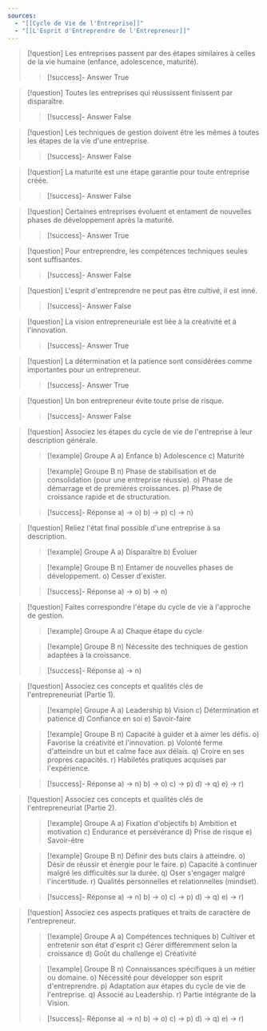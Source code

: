 ```yaml
---
sources:
  - "[[Cycle de Vie de l'Entreprise]]"
  - "[[L'Esprit d'Entreprendre de l'Entrepreneur]]"
---
```

> [!question] Les entreprises passent par des étapes similaires à celles de la vie humaine (enfance, adolescence, maturité).
>> [!success]- Answer
>> True

> [!question] Toutes les entreprises qui réussissent finissent par disparaître.
>> [!success]- Answer
>> False

> [!question] Les techniques de gestion doivent être les mêmes à toutes les étapes de la vie d'une entreprise.
>> [!success]- Answer
>> False

> [!question] La maturité est une étape garantie pour toute entreprise créée.
>> [!success]- Answer
>> False

> [!question] Certaines entreprises évoluent et entament de nouvelles phases de développement après la maturité.
>> [!success]- Answer
>> True

> [!question] Pour entreprendre, les compétences techniques seules sont suffisantes.
>> [!success]- Answer
>> False

> [!question] L'esprit d'entreprendre ne peut pas être cultivé, il est inné.
>> [!success]- Answer
>> False

> [!question] La vision entrepreneuriale est liée à la créativité et à l'innovation.
>> [!success]- Answer
>> True

> [!question] La détermination et la patience sont considérées comme importantes pour un entrepreneur.
>> [!success]- Answer
>> True

> [!question] Un bon entrepreneur évite toute prise de risque.
>> [!success]- Answer
>> False

> [!question] Associez les étapes du cycle de vie de l'entreprise à leur description générale.
>> [!example] Groupe A
>> a) Enfance
>> b) Adolescence
>> c) Maturité
>
>> [!example] Groupe B
>> n) Phase de stabilisation et de consolidation (pour une entreprise réussie).
>> o) Phase de démarrage et de premières croissances.
>> p) Phase de croissance rapide et de structuration.
>
>> [!success]- Réponse
>> a) -> o)
>> b) -> p)
>> c) -> n)

> [!question] Reliez l'état final possible d'une entreprise à sa description.
>> [!example] Groupe A
>> a) Disparaître
>> b) Évoluer
>
>> [!example] Groupe B
>> n) Entamer de nouvelles phases de développement.
>> o) Cesser d'exister.
>
>> [!success]- Réponse
>> a) -> o)
>> b) -> n)

> [!question] Faites correspondre l'étape du cycle de vie à l'approche de gestion.
>> [!example] Groupe A
>> a) Chaque étape du cycle
>
>> [!example] Groupe B
>> n) Nécessite des techniques de gestion adaptées à la croissance.
>
>> [!success]- Réponse
>> a) -> n)

> [!question] Associez ces concepts et qualités clés de l'entrepreneuriat (Partie 1).
>> [!example] Groupe A
>> a) Leadership
>> b) Vision
>> c) Détermination et patience
>> d) Confiance en soi
>> e) Savoir-faire
>
>> [!example] Groupe B
>> n) Capacité à guider et à aimer les défis.
>> o) Favorise la créativité et l'innovation.
>> p) Volonté ferme d'atteindre un but et calme face aux délais.
>> q) Croire en ses propres capacités.
>> r) Habiletés pratiques acquises par l'expérience.
>
>> [!success]- Réponse
>> a) -> n) 
>> b) -> o) 
>> c) -> p) 
>> d) -> q) 
>> e) -> r) 

> [!question] Associez ces concepts et qualités clés de l'entrepreneuriat (Partie 2).
>> [!example] Groupe A
>> a) Fixation d'objectifs
>> b) Ambition et motivation
>> c) Endurance et persévérance
>> d) Prise de risque
>> e) Savoir-être
>
>> [!example] Groupe B
>> n) Définir des buts clairs à atteindre.
>> o) Désir de réussir et énergie pour le faire.
>> p) Capacité à continuer malgré les difficultés sur la durée.
>> q) Oser s'engager malgré l'incertitude.
>> r) Qualités personnelles et relationnelles (mindset).
>
>> [!success]- Réponse
>> a) -> n) 
>> b) -> o) 
>> c) -> p) 
>> d) -> q) 
>> e) -> r) 

> [!question] Associez ces aspects pratiques et traits de caractère de l'entrepreneur.
>> [!example] Groupe A
>> a) Compétences techniques
>> b) Cultiver et entretenir son état d'esprit
>> c) Gérer différemment selon la croissance
>> d) Goût du challenge
>> e) Créativité
>
>> [!example] Groupe B
>> n) Connaissances spécifiques à un métier ou domaine.
>> o) Nécessité pour développer son esprit d'entreprendre.
>> p) Adaptation aux étapes du cycle de vie de l'entreprise.
>> q) Associé au Leadership.
>> r) Partie intégrante de la Vision.
>
>> [!success]- Réponse
>> a) -> n) 
>> b) -> o) 
>> c) -> p) 
>> d) -> q) 
>> e) -> r) 